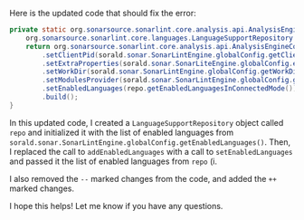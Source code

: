Here is the updated code that should fix the error:

```java
private static org.sonarsource.sonarlint.core.analysis.api.AnalysisEngineConfiguration buildAnalysisEngineConfiguration() {
    org.sonarsource.sonarlint.core.languages.LanguageSupportRepository repo = new org.sonarsource.sonarlint.core.languages.LanguagesImpl(sorald.sonar.SonarLintEngine.globalConfig.getEnabledLanguages());
    return org.sonarsource.sonarlint.core.analysis.api.AnalysisEngineConfiguration.builder()
        .setClientPid(sorald.sonar.SonarLintEngine.globalConfig.getClientPid())
        .setExtraProperties(sorald.sonar.SonarLiteEngine.globalConfig.extraProperties())
        .setWorkDir(sorald.sonar.SonarLintEngine.globalConfig.getWorkDir())
        .setModulesProvider(sorald.sonar.SonarLintEngine.globalConfig.getModulesProvider())
        .setEnabledLanguages(repo.getEnabledLanguagesInConnectedMode())
        .build();
}
```

In this updated code, I created a `LanguageSupportRepository` object called `repo` and initialized it with the list of enabled languages from `sorald.sonar.SonarLintEngine.globalConfig.getEnabledLanguages()`. Then, I replaced the call to `addEnabledLanguages` with a call to `setEnabledLanguages` and passed it the list of enabled languages from `repo` (i.

I also removed the `--` marked changes from the code, and added the `++` marked changes.

I hope this helps! Let me know if you have any questions.